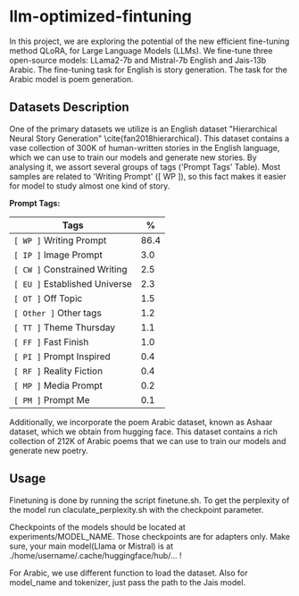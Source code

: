 # llm-optimized-fintuning

In this project, we are exploring the potential of the new efficient fine-tuning
method QLoRA, for Large Language Models (LLMs). We fine-tune three open-source
models: LLama2-7b and Mistral-7b English and Jais-13b Arabic. The fine-tuning
task for English is story generation. The task for the Arabic model is poem
generation.

## Datasets Description

One of the primary datasets we utilize is an English dataset "Hierarchical Neural Story Generation" \cite{fan2018hierarchical}. This dataset contains a vase collection of 300K of human-written stories in the English language, which we can use to train our models and generate new stories. By analysing it, we assort several groups of tags ('Prompt Tags' Table). Most samples are related to 'Writing Prompt' ([ WP ]), so this fact makes it easier for model to study almost one kind of story.

**Prompt Tags:**

| Tags | % |
| --- | --- |
| `[ WP ]` Writing Prompt | 86.4
`[ IP ]` Image Prompt| 3.0
`[ CW ]` Constrained Writing |2.5
`[ EU ]` Established Universe |2.3
`[ OT ]` Off Topic|1.5
`[ Other ]` Other tags |1.2
`[ TT ]` Theme Thursday |1.1
`[ FF ]` Fast Finish |1.0
`[ PI ]` Prompt Inspired|0.4
`[ RF ]` Reality Fiction |0.4
`[ MP ]` Media Prompt|0.2
`[ PM ]` Prompt Me| 0.1 |

Additionally, we incorporate the poem Arabic dataset, known as Ashaar dataset, which we obtain from hugging face. This dataset contains a rich collection of 212K of Arabic poems that we can use to train our models and generate new poetry.


## Usage

Finetuning is done by running the script finetune.sh. To get the perplexity of
the model run claculate_perplexity.sh with the checkpoint parameter.

Checkpoints of the models should be located at experiments/MODEL_NAME. Those
checkpoints are for adapters only. Make sure, your main model(Llama or Mistral)
is at ./home/username/.cache/huggingface/hub/... !

For Arabic, we use different function to load the dataset. Also for model_name
and tokenizer, just pass the path to the Jais model.

